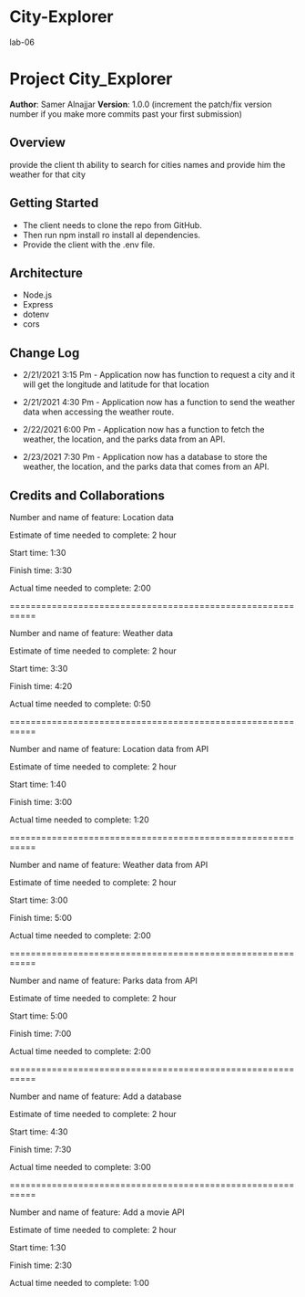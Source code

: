 # City-Explorer
lab-06


# Project City_Explorer

**Author**: Samer Alnajjar
**Version**: 1.0.0 (increment the patch/fix version number if you make more commits past your first submission)

## Overview
<!-- Provide a high level overview of what this application is and why you are building it, beyond the fact that it's an assignment for this class. (i.e. What's your problem domain?) -->
provide the client th ability to search for cities names and provide him the weather for that city

## Getting Started
<!-- What are the steps that a user must take in order to build this app on their own machine and get it running? -->
- The client needs to clone the repo from GitHub.
- Then run npm install ro install al dependencies.
- Provide the client with the .env file.

## Architecture
<!-- Provide a detailed description of the application design. What technologies (languages, libraries, etc) you're using, and any other relevant design information. -->
- Node.js
- Express
- dotenv
- cors

## Change Log
<!-- Use this area to document the iterative changes made to your application as each feature is successfully implemented. Use time stamps. Here's an examples:

01-01-2001 4:59pm - Application now has a fully-functional express server, with a GET route for the location resource.
-->

- 2/21/2021 3:15 Pm - Application now has function to request a city and it will get the longitude and latitude for that location

- 2/21/2021 4:30 Pm - Application now has a function to send the weather data when accessing the weather route.

- 2/22/2021 6:00 Pm - Application now has a function to fetch the weather, the location, and the parks data from an API.

- 2/23/2021 7:30 Pm - Application now has a database to store the weather, the location, and the parks data that comes from an API.

## Credits and Collaborations
<!-- Give credit (and a link) to other people or resources that helped you build this application. -->



Number and name of feature: Location data

Estimate of time needed to complete: 2 hour

Start time: 1:30

Finish time: 3:30

Actual time needed to complete: 2:00

===========================================================


Number and name of feature: Weather data

Estimate of time needed to complete: 2 hour

Start time: 3:30

Finish time: 4:20

Actual time needed to complete: 0:50


===========================================================


Number and name of feature: Location data from API

Estimate of time needed to complete: 2 hour

Start time: 1:40

Finish time: 3:00

Actual time needed to complete: 1:20


===========================================================


Number and name of feature: Weather data from API

Estimate of time needed to complete: 2 hour

Start time: 3:00

Finish time: 5:00

Actual time needed to complete: 2:00

===========================================================


Number and name of feature: Parks data from API

Estimate of time needed to complete: 2 hour

Start time: 5:00

Finish time: 7:00

Actual time needed to complete: 2:00

===========================================================


Number and name of feature: Add a database

Estimate of time needed to complete: 2 hour

Start time: 4:30

Finish time: 7:30

Actual time needed to complete: 3:00 

===========================================================


Number and name of feature: Add a movie API

Estimate of time needed to complete: 2 hour

Start time: 1:30

Finish time: 2:30

Actual time needed to complete: 1:00 
